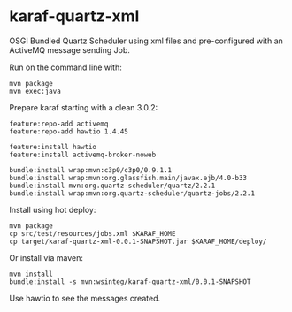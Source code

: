 # karaf-quartz-xml
OSGI Bundled Quartz Scheduler using xml files and pre-configured with an ActiveMQ message sending Job.

Run on the command line with:

    mvn package
    mvn exec:java

Prepare karaf starting with a clean 3.0.2:

    feature:repo-add activemq 
    feature:repo-add hawtio 1.4.45

    feature:install hawtio
    feature:install activemq-broker-noweb 

    bundle:install wrap:mvn:c3p0/c3p0/0.9.1.1
    bundle:install wrap:mvn:org.glassfish.main/javax.ejb/4.0-b33
    bundle:install mvn:org.quartz-scheduler/quartz/2.2.1
    bundle:install wrap:mvn:org.quartz-scheduler/quartz-jobs/2.2.1

Install using hot deploy:

    mvn package
    cp src/test/resources/jobs.xml $KARAF_HOME
    cp target/karaf-quartz-xml-0.0.1-SNAPSHOT.jar $KARAF_HOME/deploy/

Or install via maven:

    mvn install
    bundle:install -s mvn:wsinteg/karaf-quartz-xml/0.0.1-SNAPSHOT

Use hawtio to see the messages created.

